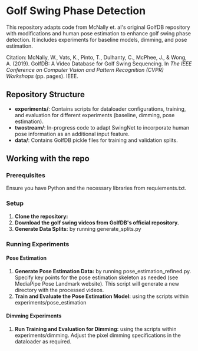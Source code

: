 # Golf Swing Phase Detection

This repository adapts code from McNally et. al's original GolfDB repository with modifications and human pose estimation to enhance golf swing phase detection. It includes experiments for baseline models, dimming, and pose estimation.

Citation: McNally, W., Vats, K., Pinto, T., Dulhanty, C., McPhee, J., & Wong, A. (2019). GolfDB: A Video Database for Golf Swing Sequencing. In *The IEEE Conference on Computer Vision and Pattern Recognition (CVPR) Workshops* (pp. pages). IEEE.



## Repository Structure

- **experiments/**: Contains scripts for dataloader configurations, training, and evaluation for different experiments (baseline, dimming, pose estimation).
- **twostream/**: In-progress code to adapt SwingNet to incorporate human pose information as an additional input feature. 
- **data/**: Contains GolfDB pickle files for training and validation splits.

## Working with the repo

### Prerequisites

Ensure you have Python and the necessary libraries from requiements.txt. 

### Setup

1. **Clone the repository:**
2. **Download the golf swing videos from GolfDB's official repository.**
3. **Generate Data Splits:** by running generate_splits.py

### Running Experiments

#### Pose Estimation

1. **Generate Pose Estimation Data:** by running pose_estimation_refined.py. Specify key points for the pose estimation skeleton as needed (see MediaPipe Pose Landmark website). This script will generate a new directory with the processed videos.
2. **Train and Evaluate the Pose Estimation Model:** using the scripts within experiments/pose_estimation

#### Dimming Experiments

1. **Run Training and Evaluation for Dimming:** using the scripts within experiments/dimming. Adjust the pixel dimming specifications in the dataloader as required.
